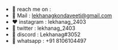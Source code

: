 - 👋 reach me on :
- 🤍 Mail      : lekhanagkondaveeti@gmail.com
- ❤️ instagram : lekhanag_2403
- 💙 twitter   : lekhanag_2403
- 🖤 discord   : Lekhanag#3052
- 💚 whatsapp  : +91 8106104497

<!---
lekhanag-kondaveeti/lekhanag-kondaveeti is a ✨ special ✨ repository because its `README.md` (this file) appears on your GitHub profile.
You can click the Preview link to take a look at your changes.
--->
